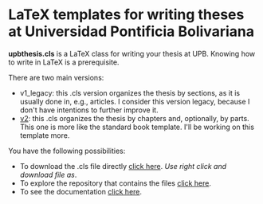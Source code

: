 # LaTeX templates for writing theses at Universidad Pontificia Bolivariana

**upbthesis.cls** is a LaTeX class for writing your thesis at UPB. Knowing how to write in LaTeX is a prerequisite.

There are two main versions:
- v1_legacy: this .cls version organizes the thesis by sections, as it is usually done in, e.g., articles. I consider this version legacy, because I don't have intentions to further improve it.
- [v2](https://github.com/jarmupb/upbthesis_LaTeX/tree/master/v2): this .cls organizes the thesis by chapters and, optionally, by parts. This one is more like the standard book template. I'll be working on this template more.

You have the following possibilities:
- To download the .cls file directly <a href="https://github.com/jarmupb/upbthesis_LaTeX/blob/master/v2/upbthesis.cls" download>click here</a>. *Use right click and download file as*.
- To explore the repository that contains the files [click here](https://github.com/jarmupb/upbthesis_LaTeX/tree/master/v2).
- To see the documentation [click here](https://github.com/jarmupb/upbthesis_LaTeX/blob/master/v2/upbthesis_manual.pdf).
